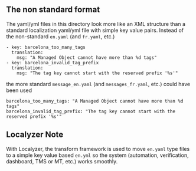 ## The non standard format
The yaml/yml files in this directory look more like an XML structure than a standard localization yaml/yml file with simple key value pairs. 
Instead of the non-standard <code>en.yaml</code> (and <code>fr.yaml</code>, etc.)

    - key: barcelona_too_many_tags
      translation:
        msg: "A Managed Object cannot have more than %d tags"
    - key: barcelona_invalid_tag_prefix
      translation:
        msg: "The tag key cannot start with the reserved prefix '%s'"

the more standard <code>message_en.yaml</code> (and <code>messages_fr.yaml</code>, etc.) could have been used

    barcelona_too_many_tags: "A Managed Object cannot have more than %d tags"
    barcelona_invalid_tag_prefix: "The tag key cannot start with the reserved prefix '%s'"

## Localyzer Note
With Localyzer, the transform framework is used to move <code>en.yaml</code> type files to a simple key value based <code>en.yml</code> so the system (automation, verification, dashboard, TMS or MT, etc.) works smoothly.
